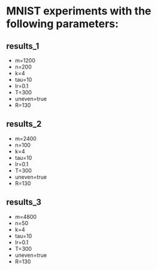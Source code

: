# MNIST experiments with the following parameters:

## results_1

- m=1200
- n=200
- k=4
- tau=10
- lr=0.1
- T=300
- uneven=true
- R=130

## results_2

- m=2400
- n=100
- k=4
- tau=10
- lr=0.1
- T=300
- uneven=true
- R=130

## results_3

- m=4800
- n=50
- k=4
- tau=10
- lr=0.1
- T=300
- uneven=true
- R=130
